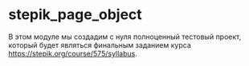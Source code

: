 # stepik_page_object
В этом модуле мы создадим с нуля полноценный тестовый проект, который будет являться финальным заданием курса https://stepik.org/course/575/syllabus.
